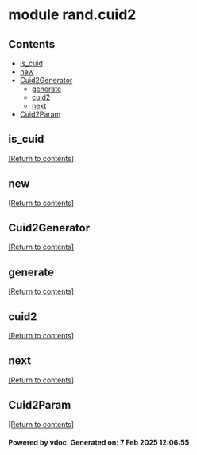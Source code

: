 # module rand.cuid2


## Contents
- [is_cuid](#is_cuid)
- [new](#new)
- [Cuid2Generator](#Cuid2Generator)
  - [generate](#generate)
  - [cuid2](#cuid2)
  - [next](#next)
- [Cuid2Param](#Cuid2Param)

## is_cuid
[[Return to contents]](#Contents)

## new
[[Return to contents]](#Contents)

## Cuid2Generator
[[Return to contents]](#Contents)

## generate
[[Return to contents]](#Contents)

## cuid2
[[Return to contents]](#Contents)

## next
[[Return to contents]](#Contents)

## Cuid2Param
[[Return to contents]](#Contents)

#### Powered by vdoc. Generated on: 7 Feb 2025 12:06:55
